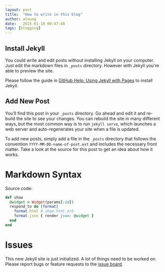 ```yaml
---
layout: post
title:  "How to write in this blog"
author: aleung
date:   2015-01-10 00:47:48
tags: [blogging]
---
```


## Install Jekyll

You could write and edit posts without installing Jekyll on your computer. Just edit the markdown files in `_posts` directory. However with Jekyll you're able to preview the site.

Please follow the guide in [GitHub Help: Using Jekyll with Pages](https://help.github.com/articles/using-jekyll-with-pages/) to install Jekyll.

## Add New Post

You’ll find this post in your `_posts` directory. Go ahead and edit it and re-build the site to see your changes. You can rebuild the site in many different ways, but the most common way is to run `jekyll serve`, which launches a web server and auto-regenerates your site when a file is updated.

To add new posts, simply add a file in the `_posts` directory that follows the convention `YYYY-MM-DD-name-of-post.ext` and includes the necessary front matter. Take a look at the source for this post to get an idea about how it works.

# Markdown Syntax

Source code:

~~~ ruby
def show
  @widget = Widget(params[:id])
  respond_to do |format|
    format.html # show.html.erb
    format.json { render json: @widget }
  end
end
~~~

# Issues

This new Jekyll site is just initialized. A lot of things need to be worked on. Please report bugs or feature requests to the [issue board](https://github.com/f5f6/f5f6.github.io/issues).
